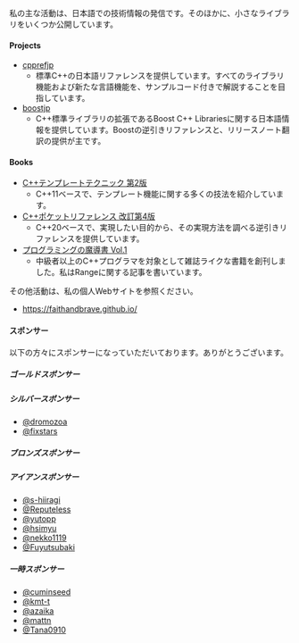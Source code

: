 私の主な活動は、日本語での技術情報の発信です。そのほかに、小さなライブラリをいくつか公開しています。

#### Projects
- [cpprefjp](https://github.com/cpprefjp/site)
    - 標準C++の日本語リファレンスを提供しています。すべてのライブラリ機能および新たな言語機能を、サンプルコード付きで解説することを目指しています。
- [boostjp](https://github.com/boostjp/site)
    - C++標準ライブラリの拡張であるBoost C++ Librariesに関する日本語情報を提供しています。Boostの逆引きリファレンスと、リリースノート翻訳の提供が主です。

#### Books
- [C++テンプレートテクニック 第2版](https://amzn.to/3b6U3wG)
    - C++11ベースで、テンプレート機能に関する多くの技法を紹介しています。
- [C++ポケットリファレンス 改訂第4版](https://amzn.to/3b69wwQ)
    - C++20ベースで、実現したい目的から、その実現方法を調べる逆引きリファレンスを提供しています。
- [プログラミングの魔導書 Vol.1](http://longgate.co.jp/books/grimoire-vol1.html)
    - 中級者以上のC++プログラマを対象として雑誌ライクな書籍を創刊しました。私はRangeに関する記事を書いています。

その他活動は、私の個人Webサイトを参照ください。

- <https://faithandbrave.github.io/>

#### スポンサー
以下の方々にスポンサーになっていただいております。ありがとうございます。

##### ゴールドスポンサー
##### シルバースポンサー
- [@dromozoa](https://github.com/dromozoa)
- [@fixstars](https://github.com/fixstars)

##### ブロンズスポンサー

##### アイアンスポンサー
- [@s-hiiragi](https://github.com/s-hiiragi)
- [@Reputeless](https://github.com/Reputeless)
- [@yutopp](https://github.com/yutopp)
- [@hsimyu](https://github.com/hsimyu)
- [@nekko1119](https://github.com/nekko1119)
- [@Fuyutsubaki](https://github.com/Fuyutsubaki)

##### 一時スポンサー
- [@cuminseed](https://github.com/cuminseed)
- [@kmt-t](https://github.com/kmt-t)
- [@azaika](https://github.com/azaika)
- [@mattn](https://github.com/mattn)
- [@Tana0910](https://github.com/Tana0910)
